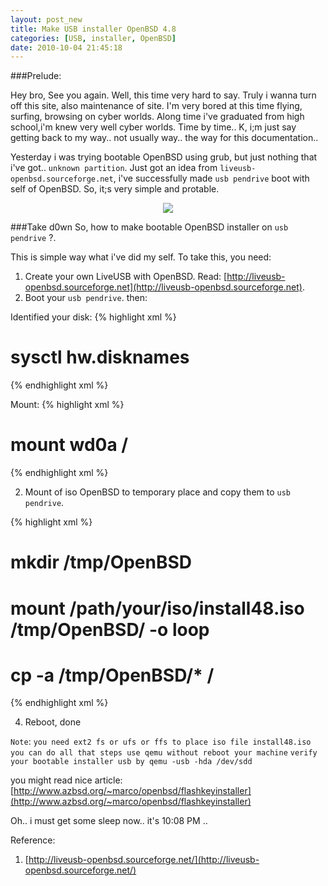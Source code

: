 ```yaml
--- 
layout: post_new
title: Make USB installer OpenBSD 4.8
categories: [USB, installer, OpenBSD]
date: 2010-10-04 21:45:18
---
```

  
###Prelude:

  Hey bro,
  See you again. Well, this time very hard to say. Truly i wanna turn off this site, also maintenance of site. I'm very bored at this time
flying, surfing, browsing on cyber worlds. Along time i've graduated from high school,i'm knew very well cyber worlds. Time by time..
  K, i;m just say getting back to my way.. not usually way.. the way for this documentation..

  Yesterday i was trying bootable OpenBSD using grub, but just nothing that i've got.. `unknown partition`. Just got an idea from
`liveusb-openbsd.sourceforge.net`, i've successfully made `usb pendrive` boot with self of OpenBSD. So, it;s very simple and protable. 
<center>
<a href="http://farm5.static.flickr.com/4133/5051351018_1704e592a9_b.jpg" target="_new"><img src="http://farm5.static.flickr.com/4133/5051351018_1704e592a9.jpg" border="0"></a>
</center>

###Take d0wn
  So, how to make bootable OpenBSD installer on `usb pendrive` ?.

  This is simple way what i've did my self.
  To take this, you need:

  1. Create your own LiveUSB with OpenBSD. Read: [http://liveusb-openbsd.sourceforge.net](http://liveusb-openbsd.sourceforge.net). <br/>
  2. Boot your `usb pendrive`. then:<br/>

Identified your disk:
{% highlight xml %}  
# sysctl hw.disknames
{% endhighlight xml %}

Mount:
{% highlight xml %}  
# mount wd0a /
{% endhighlight xml %}

  2. Mount of iso OpenBSD to temporary place and copy them to `usb pendrive`.

{% highlight xml %}  
# mkdir /tmp/OpenBSD
# mount /path/your/iso/install48.iso /tmp/OpenBSD/ -o loop
# cp -a /tmp/OpenBSD/* /
{% endhighlight xml %}

  4. Reboot, done

  
  `Note`:
  `you need ext2 fs or ufs or ffs to place iso file install48.iso`
  `you can do all that steps use qemu without reboot your machine`
  `verify your bootable installer usb by qemu -usb -hda /dev/sdd`

  you might read nice article: [http://www.azbsd.org/~marco/openbsd/flashkeyinstaller](http://www.azbsd.org/~marco/openbsd/flashkeyinstaller)

  Oh.. i must get some sleep now.. it's 10:08 PM ..

  Reference:
  1. [http://liveusb-openbsd.sourceforge.net/](http://liveusb-openbsd.sourceforge.net/)

